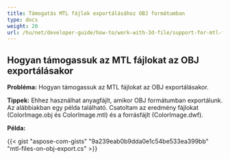 ```yaml
---
title: Támogatás MTL fájlok exportálásához OBJ formátumban
type: docs
weight: 20
url: /hu/net/developer-guide/how-to/work-with-3d-file/support-for-mtl-files-on-obj-export/
---
```



## **Hogyan támogassuk az MTL fájlokat az OBJ exportálásakor**

**Probléma:** Hogyan támogassuk az MTL fájlokat az OBJ exportálásakor.

**Tippek:** Ehhez használhat anyagfájlt, amikor OBJ formátumban exportálunk. Az alábbiakban egy példa található. Csatoltam az eredmény fájlokat (ColorImage.obj és ColorImage.mtl) és a forrásfájlt (ColorImage.dwf).

**Példa:**

{{< gist "aspose-com-gists" "9a239eab0b9dda0e1c54be533ea399bb" "mtl-files-on-obj-export.cs" >}}
